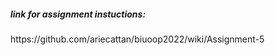 <h5> link for assignment instuctions:</h5>
https://github.com/ariecattan/biuoop2022/wiki/Assignment-5
